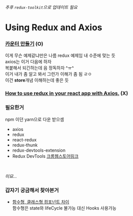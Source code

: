 *추후 `redux-toolkit`으로 업데이트 필요*

# Using Redux and Axios 

### [카운터 만들기](https://velopert.com/3346) (O)
이게 무슨 예제같냐만은 나름 redux 예제임 내 수준에 맞는 듯  
axios는 이거 다음에 하자  
복붙해서 되긴하는데 음 정독하자 ^ㅠ^  
이거 내가 좀 알고 봐서 그런가 이해가 좀 됨 ㄹㅇ  
이건 **store**개념 이해하는데 좋은 듯
<br />


### [How to use redux in your react app with Axios.](https://medium.com/how-to-react/how-to-use-redux-in-your-react-app-with-axios-2327f581bf8a) (X)

### 필요한거
npm 이던 yarn으로 다운 받으셈
- axios
- redux
- react-redux
- redux-thunk
- redux-devtools-extension
- Redux DevTools [크롬웹스토어링크](https://chrome.google.com/webstore/detail/redux-devtools/lmhkpmbekcpmknklioeibfkpmmfibljd?hl=en)

<br />

*미묘...*

### 갑자기 궁금해서 찾아본거
- [함수형, 클래스형 컴포넌트 차이](https://velog.io/@sdc337dc/0.%ED%81%B4%EB%9E%98%EC%8A%A4%ED%98%95-%EC%BB%B4%ED%8F%AC%EB%84%8C%ED%8A%B8)  
함수형은 state와 lifeCycle 불가능 대신 Hooks 사용가능
